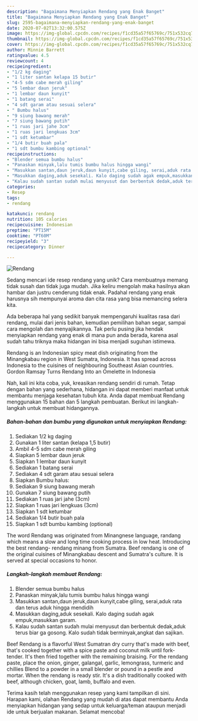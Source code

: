 ```yaml
---
description: "Bagaimana Menyiapkan Rendang yang Enak Banget"
title: "Bagaimana Menyiapkan Rendang yang Enak Banget"
slug: 2595-bagaimana-menyiapkan-rendang-yang-enak-banget
date: 2020-07-02T13:32:00.575Z
image: https://img-global.cpcdn.com/recipes/f1cd35a57f65769c/751x532cq70/rendang-foto-resep-utama.jpg
thumbnail: https://img-global.cpcdn.com/recipes/f1cd35a57f65769c/751x532cq70/rendang-foto-resep-utama.jpg
cover: https://img-global.cpcdn.com/recipes/f1cd35a57f65769c/751x532cq70/rendang-foto-resep-utama.jpg
author: Minnie Barrett
ratingvalue: 4.5
reviewcount: 4
recipeingredient:
- "1/2 kg daging"
- "1 liter santan kelapa 15 butir"
- "4-5 sdm cabe merah giling"
- "5 lembar daun jeruk"
- "1 lembar daun kunyit"
- "1 batang serai"
- "4 sdt garam atau sesuai selera"
- " Bumbu halus"
- "9 siung bawang merah"
- "7 siung bawang putih"
- "1 ruas jari jahe 3cm"
- "1 ruas jari lengkuas 3cm"
- "1 sdt ketumbar"
- "1/4 butir buah pala"
- "1 sdt bumbu kambing optional"
recipeinstructions:
- "Blender semua bumbu halus"
- "Panaskan minyak,lalu tumis bumbu halus hingga wangi"
- "Masukkan santan,daun jeruk,daun kunyit,cabe giling, serai,aduk rata dan terus aduk hingga mendidih"
- "Masukkan daging,aduk sesekali. Kalo daging sudah agak empuk,masukkan garam."
- "Kalau sudah santan sudah mulai menyusut dan berbentuk dedak,aduk terus biar ga gosong. Kalo sudah tidak berminyak,angkat dan sajikan."
categories:
- Resep
tags:
- rendang

katakunci: rendang 
nutrition: 105 calories
recipecuisine: Indonesian
preptime: "PT15M"
cooktime: "PT60M"
recipeyield: "3"
recipecategory: Dinner

---
```



![Rendang](https://img-global.cpcdn.com/recipes/f1cd35a57f65769c/751x532cq70/rendang-foto-resep-utama.jpg)

Sedang mencari ide resep rendang yang unik? Cara membuatnya memang tidak susah dan tidak juga mudah. Jika keliru mengolah maka hasilnya akan hambar dan justru cenderung tidak enak. Padahal rendang yang enak harusnya sih mempunyai aroma dan cita rasa yang bisa memancing selera kita.

Ada beberapa hal yang sedikit banyak mempengaruhi kualitas rasa dari rendang, mulai dari jenis bahan, kemudian pemilihan bahan segar, sampai cara mengolah dan menyajikannya. Tak perlu pusing jika hendak menyiapkan rendang yang enak di mana pun anda berada, karena asal sudah tahu triknya maka hidangan ini bisa menjadi suguhan istimewa.

Rendang is an Indonesian spicy meat dish originating from the Minangkabau region in West Sumatra, Indonesia. It has spread across Indonesia to the cuisines of neighbouring Southeast Asian countries. Gordon Ramsay Turns Rendang Into an Omelette in Indonesia


Nah, kali ini kita coba, yuk, kreasikan rendang sendiri di rumah. Tetap dengan bahan yang sederhana, hidangan ini dapat memberi manfaat untuk membantu menjaga kesehatan tubuh kita. Anda dapat membuat Rendang menggunakan 15 bahan dan 5 langkah pembuatan. Berikut ini langkah-langkah untuk membuat hidangannya.

<!--inarticleads1-->

##### Bahan-bahan dan bumbu yang digunakan untuk menyiapkan Rendang:

1. Sediakan 1/2 kg daging
1. Gunakan 1 liter santan (kelapa 1,5 butir)
1. Ambil 4-5 sdm cabe merah giling
1. Siapkan 5 lembar daun jeruk
1. Siapkan 1 lembar daun kunyit
1. Sediakan 1 batang serai
1. Sediakan 4 sdt garam atau sesuai selera
1. Siapkan  Bumbu halus:
1. Sediakan 9 siung bawang merah
1. Gunakan 7 siung bawang putih
1. Sediakan 1 ruas jari jahe (3cm)
1. Siapkan 1 ruas jari lengkuas (3cm)
1. Siapkan 1 sdt ketumbar
1. Sediakan 1/4 butir buah pala
1. Siapkan 1 sdt bumbu kambing (optional)


The word Rendang was originated from Minangnese language, randang which means a slow and long time cooking process in low heat. Introducing the best rendang- rendang minang from Sumatra. Beef rendang is one of the original cuisines of Minangkabau descent and Sumatra&#39;s culture. It is served at special occasions to honor. 

<!--inarticleads2-->

##### Langkah-langkah membuat Rendang:

1. Blender semua bumbu halus
1. Panaskan minyak,lalu tumis bumbu halus hingga wangi
1. Masukkan santan,daun jeruk,daun kunyit,cabe giling, serai,aduk rata dan terus aduk hingga mendidih
1. Masukkan daging,aduk sesekali. Kalo daging sudah agak empuk,masukkan garam.
1. Kalau sudah santan sudah mulai menyusut dan berbentuk dedak,aduk terus biar ga gosong. Kalo sudah tidak berminyak,angkat dan sajikan.


Beef Rendang is a flavorful West Sumatran dry curry that&#39;s made with beef, that&#39;s cooked together with a spice paste and coconut milk until fork-tender. It&#39;s then fried together with the remaining braising. For the rendang paste, place the onion, ginger, galangal, garlic, lemongrass, turmeric and chillies Blend to a powder in a small blender or pound in a pestle and mortar. When the rendang is ready stir. It&#39;s a dish traditionally cooked with beef, although chicken, goat, lamb, buffalo and even. 

Terima kasih telah menggunakan resep yang kami tampilkan di sini. Harapan kami, olahan Rendang yang mudah di atas dapat membantu Anda menyiapkan hidangan yang sedap untuk keluarga/teman ataupun menjadi ide untuk berjualan makanan. Selamat mencoba!
